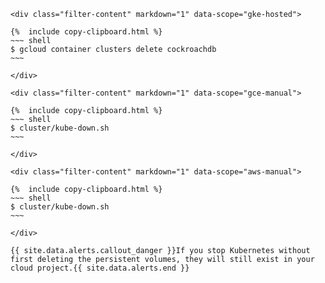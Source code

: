     <div class="filter-content" markdown="1" data-scope="gke-hosted">

    {%  include copy-clipboard.html %}
    ~~~ shell
    $ gcloud container clusters delete cockroachdb
    ~~~

    </div>

    <div class="filter-content" markdown="1" data-scope="gce-manual">

    {%  include copy-clipboard.html %}
    ~~~ shell
    $ cluster/kube-down.sh
    ~~~

    </div>

    <div class="filter-content" markdown="1" data-scope="aws-manual">

    {%  include copy-clipboard.html %}
    ~~~ shell
    $ cluster/kube-down.sh
    ~~~

    </div>

    {{ site.data.alerts.callout_danger }}If you stop Kubernetes without first deleting the persistent volumes, they will still exist in your cloud project.{{ site.data.alerts.end }}
